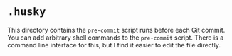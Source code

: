 # `.husky`

This directory contains the `pre-commit` script runs before each Git commit. You can add arbitrary shell commands to
the `pre-commit` script. There is a command line interface for this, but I find it easier to edit the file directly.